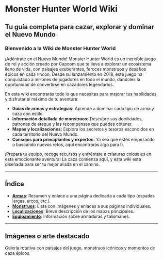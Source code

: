 # Monster Hunter World Wiki
## Tu guía completa para cazar, explorar y dominar el Nuevo Mundo

### Bienvenido a la Wiki de Monster Hunter World

¡Adéntrate en el Nuevo Mundo! Monster Hunter World es un increíble juego de rol y acción creado por Capcom que te lleva a explorar un ecosistema lleno de vida, con paisajes exuberantes, feroces monstruos y desafíos épicos en cada rincón. Desde su lanzamiento en 2018, este juego ha conquistado a millones de jugadores en todo el mundo, dándoles la oportunidad de convertirse en cazadores legendarios.

En esta wiki encontrarás todo lo que necesitas para mejorar tus habilidades y disfrutar al máximo de tu aventura:

- **Guías de armas y estrategias:** Aprende a dominar cada tipo de arma y caza con estilo.
- **Información detallada de monstruos:** Descubre sus debilidades, patrones de ataque y las recompensas que puedes obtener.
- **Mapas y localizaciones:** Explora los secretos y tesoros escondidos en cada territorio del Nuevo Mundo.
- **Consejos para principiantes y expertos:** Ya sea que estés empezando o buscando nuevos retos, aquí encontrarás algo para ti.

¡Prepara tu equipo, recoge recursos y enfréntate a criaturas colosales en esta emocionante aventura! La caza comienza aquí, y esta wiki está diseñada para ser tu mejor aliada en el camino.

---

## Índice

- **[Armas](#)**: Resumen y enlace a una página dedicada a cada tipo (espadas largas, arcos, etc.).
- **[Monstruos](#)**: Lista con imágenes y enlaces a sus páginas individuales.
- **[Localizaciones](#)**: Breve descripción de los mapas principales.
- **[Equipamiento](#)**: Información sobre armaduras y talismanes.

---

## Imágenes o arte destacado

Galería rotativa con paisajes del juego, monstruos icónicos y momentos de caza épicos.